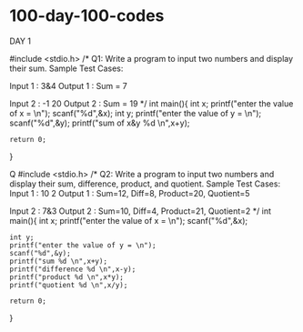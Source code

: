 # 100-day-100-codes
DAY 1

#include <stdio.h>
/*
Q1: Write a program to input two numbers and display their sum.
Sample Test Cases:

Input 1 : 3&4
Output 1 : Sum = 7

Input 2 : -1 20
Output 2 : Sum = 19
*/
int main(){
    int x;
    printf("enter the value of x = \n");
    scanf("%d",&x);
    int y; 
    printf("enter the value of y = \n");
    scanf("%d",&y);
    printf("sum of x&y %d \n",x+y);

    return 0;
}


Q
#include <stdio.h>
/*
Q2: Write a program to input two numbers and display their sum, difference, product, and quotient.
Sample Test Cases:
Input 1 : 10 2
Output 1 : Sum=12, Diff=8, Product=20, Quotient=5

Input 2 : 7&3
Output 2 : Sum=10, Diff=4, Product=21, Quotient=2
*/
int main(){
    int x;
    printf("enter the value of x = \n");
    scanf("%d",&x);

    int y;
    printf("enter the value of y = \n");
    scanf("%d",&y);
    printf("sum %d \n",x+y);
    printf("difference %d \n",x-y);
    printf("product %d \n",x*y);
    printf("quotient %d \n",x/y);

    return 0;
}



